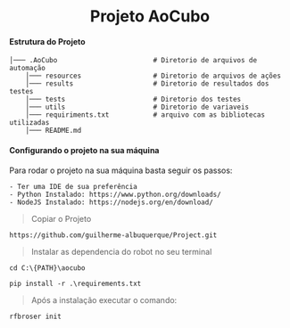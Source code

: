 <h1 align="center">
    Projeto AoCubo
</h1>

#### Estrutura do Projeto

    │─── .AoCubo                        # Diretorio de arquivos de automação
        │─── resources                  # Diretorio de arquivos de ações
        │─── results                    # Diretorio de resultados dos testes
        │─── tests                      # Diretorio dos testes
        │─── utils                      # Diretorio de variaveis
        │─── requiriments.txt           # arquivo com as bibliotecas utilizadas
        │─── README.md

#### Configurando o projeto na sua máquina
Para rodar o projeto na sua máquina basta seguir os passos:

    - Ter uma IDE de sua preferência
    - Python Instalado: https://www.python.org/downloads/
    - NodeJS Instalado: https://nodejs.org/en/download/

   >Copiar o Projeto
   ```
   https://github.com/guilherme-albuquerque/Project.git
   ```

   >Instalar as dependencia do robot no seu terminal
   ```
   cd C:\{PATH}\aocubo
   ```
   ```
   pip install -r .\requirements.txt
   ```
    

   >Após a instalação executar o comando:
  ```
  rfbroser init
  ```
   
